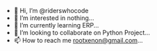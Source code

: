 - 👋 Hi, I’m @riderswhocode
- 👀 I’m interested in nothing...
- 🌱 I’m currently learning ERP...
- 💞️ I’m looking to collaborate on Python Project...
- 📫 How to reach me rootxenon@gmail.com...

<!---
riderswhocode/riderswhocode is a ✨ special ✨ repository because its `README.md` (this file) appears on your GitHub profile.
You can click the Preview link to take a look at your changes.
--->
